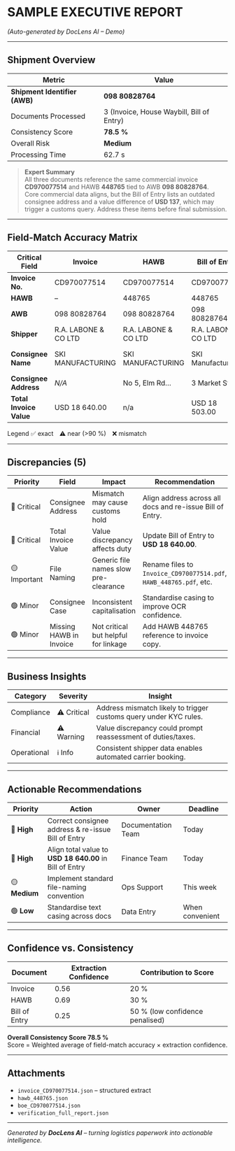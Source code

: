 # SAMPLE EXECUTIVE REPORT  
*(Auto-generated by DocLens AI – Demo)*  

---

## Shipment Overview
| Metric | Value |
|--------|-------|
| **Shipment Identifier (AWB)** | **098 80828764** |
| Documents Processed | 3 (Invoice, House Waybill, Bill of Entry) |
| Consistency Score | **78.5 %** |
| Overall Risk | **Medium** |
| Processing Time | 62.7 s |

> **Expert Summary**  
> All three documents reference the same commercial invoice **CD970077514** and HAWB **448765** tied to AWB **098 80828764**.  
> Core commercial data aligns, but the Bill of Entry lists an outdated consignee address and a value difference of **USD 137**, which may trigger a customs query. Address these items before final submission.

---

## Field-Match Accuracy Matrix

| Critical Field | Invoice | HAWB | Bill of Entry | Match |
|---------------|---------|------|---------------|-------|
| **Invoice No.** | CD970077514 | CD970077514 | CD970077514 | ✅ 100 % |
| **HAWB** | – | 448765 | 448765 | ✅ 100 % |
| **AWB** | 098 80828764 | 098 80828764 | 098 80828764 | ✅ 100 % |
| **Shipper** | R.A. LABONE & CO LTD | R.A. LABONE & CO LTD | R.A. LABONE & CO LTD | ✅ 100 % |
| **Consignee Name** | SKI MANUFACTURING | SKI MANUFACTURING | SKI Manufacturing | ⚠️ 97 % (case variation) |
| **Consignee Address** | *N/A* | No 5, Elm Rd… | 3 Market St… | ❌ 0 % |
| **Total Invoice Value** | USD 18 640.00 | n/a | USD 18 503.00 | ❌ –137 |

Legend  ✅ exact ⚠️ near (>90 %) ❌ mismatch  

---

## Discrepancies (5)

| Priority | Field | Impact | Recommendation |
|----------|-------|--------|----------------|
| 🔴 Critical | Consignee Address | Mismatch may cause customs hold | Align address across all docs and re-issue Bill of Entry. |
| 🔴 Critical | Total Invoice Value | Value discrepancy affects duty | Update Bill of Entry to **USD 18 640.00**. |
| 🟡 Important | File Naming | Generic file names slow pre-clearance | Rename files to `Invoice_CD970077514.pdf`, `HAWB_448765.pdf`, etc. |
| 🟢 Minor | Consignee Case | Inconsistent capitalisation | Standardise casing to improve OCR confidence. |
| 🟢 Minor | Missing HAWB in Invoice | Not critical but helpful for linkage | Add HAWB 448765 reference to invoice copy. |

---

## Business Insights

| Category | Severity | Insight |
|----------|----------|---------|
| Compliance | ⚠️ Critical | Address mismatch likely to trigger customs query under KYC rules. |
| Financial  | ⚠️ Warning | Value discrepancy could prompt reassessment of duties/taxes. |
| Operational| ℹ️ Info | Consistent shipper data enables automated carrier booking. |

---

## Actionable Recommendations

| Priority | Action | Owner | Deadline |
|----------|--------|-------|----------|
| 🔴 **High** | Correct consignee address & re-issue Bill of Entry | Documentation Team | Today |
| 🔴 **High** | Align total value to **USD 18 640.00** in Bill of Entry | Finance Team | Today |
| 🟡 **Medium** | Implement standard file-naming convention | Ops Support | This week |
| 🟢 **Low** | Standardise text casing across docs | Data Entry | When convenient |

---

## Confidence vs. Consistency

| Document | Extraction Confidence | Contribution to Score |
|----------|----------------------|-----------------------|
| Invoice | 0.56 | 20 % |
| HAWB | 0.69 | 30 % |
| Bill of Entry | 0.25 | 50 % (low confidence penalised) |

**Overall Consistency Score 78.5 %**    
Score = Weighted average of field-match accuracy × extraction confidence.

---

## Attachments

* `invoice_CD970077514.json` – structured extract  
* `hawb_448765.json`  
* `boe_CD970077514.json`  
* `verification_full_report.json`

---

*Generated by **DocLens AI** – turning logistics paperwork into actionable intelligence.*  
